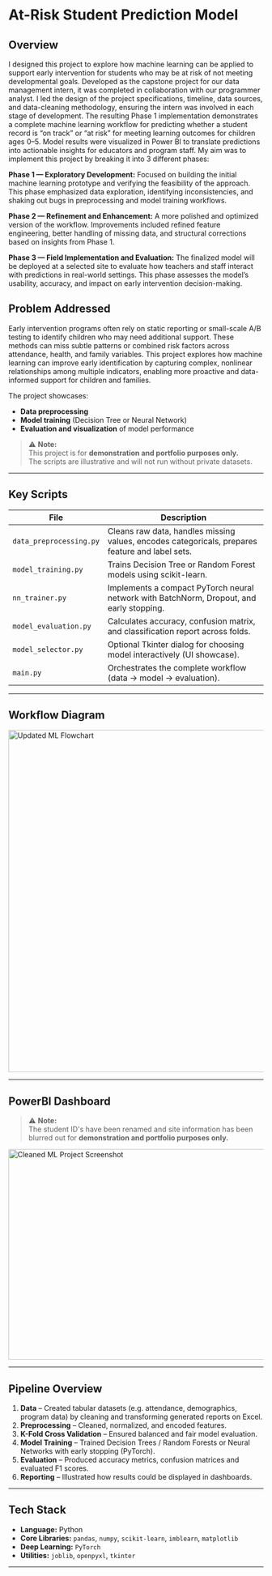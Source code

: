 # At-Risk Student Prediction Model

## Overview
I designed this project to explore how machine learning can be applied to support early intervention for students who may be at risk of not meeting developmental goals. Developed as the capstone project for our data management intern, it was completed in collaboration with our programmer analyst. I led the design of the project specifications, timeline, data sources, and data-cleaning methodology, ensuring the intern was involved in each stage of development. The resulting Phase 1 implementation demonstrates a complete machine learning workflow for predicting whether a student record is “on track” or “at risk” for meeting learning outcomes for children ages 0–5. Model results were visualized in Power BI to translate predictions into actionable insights for educators and program staff. My aim was to implement this project by breaking it into 3 different phases:

**Phase 1 — Exploratory Development:**
Focused on building the initial machine learning prototype and verifying the feasibility of the approach.
This phase emphasized data exploration, identifying inconsistencies, and shaking out bugs in preprocessing and model training workflows.

**Phase 2 — Refinement and Enhancement:**
A more polished and optimized version of the workflow.
Improvements included refined feature engineering, better handling of missing data, and structural corrections based on insights from Phase 1.

**Phase 3 — Field Implementation and Evaluation:**
The finalized model will be deployed at a selected site to evaluate how teachers and staff interact with predictions in real-world settings.
This phase assesses the model’s usability, accuracy, and impact on early intervention decision-making.

## Problem Addressed
Early intervention programs often rely on static reporting or small-scale A/B testing to identify children who may need additional support. These methods can miss subtle patterns or combined risk factors across attendance, health, and family variables. This project explores how machine learning can improve early identification by capturing complex, nonlinear relationships among multiple indicators, enabling more proactive and data-informed support for children and families.


The project showcases:
- **Data preprocessing**  
- **Model training** (Decision Tree or Neural Network)  
- **Evaluation and visualization** of model performance  

> ⚠️ **Note:**  
> This project is for **demonstration and portfolio purposes only.**  
> The scripts are illustrative and will not run without private datasets.

---

## Key Scripts

| File | Description |
|------|--------------|
| `data_preprocessing.py` | Cleans raw data, handles missing values, encodes categoricals, prepares feature and label sets. |
| `model_training.py` | Trains Decision Tree or Random Forest models using scikit-learn. |
| `nn_trainer.py` | Implements a compact PyTorch neural network with BatchNorm, Dropout, and early stopping. |
| `model_evaluation.py` | Calculates accuracy, confusion matrix, and classification report across folds. |
| `model_selector.py` | Optional Tkinter dialog for choosing model interactively (UI showcase). |
| `main.py` | Orchestrates the complete workflow (data → model → evaluation). |

---

## Workflow Diagram
<img width="549" height="676" alt="Updated ML Flowchart" src="https://github.com/user-attachments/assets/cf4dfbc5-ed5f-4c3c-81c8-c3b39cdcae6d" />

---
## PowerBI Dashboard
> ⚠️ **Note:**  
> The student ID's have been renamed and site information has been blurred out for **demonstration and portfolio purposes only.**
<img width="705" height="416" alt="Cleaned ML Project Screenshot" src="https://github.com/user-attachments/assets/45a1fa09-402f-4614-98eb-2a20e878b2c3" />


---
## Pipeline Overview
1. **Data** – Created tabular datasets (e.g. attendance, demographics, program data) by cleaning and transforming generated reports on Excel.  
2. **Preprocessing** – Cleaned, normalized, and encoded features.  
3. **K-Fold Cross Validation** – Ensured balanced and fair model evaluation.  
4. **Model Training** – Trained Decision Trees / Random Forests or Neural Networks with early stopping (PyTorch).  
5. **Evaluation** – Produced accuracy metrics, confusion matrices and evaluated F1 scores.  
6. **Reporting** – Illustrated how results could be displayed in dashboards.

---

## Tech Stack

- **Language:** Python  
- **Core Libraries:** `pandas`, `numpy`, `scikit-learn`, `imblearn`, `matplotlib`  
- **Deep Learning:** `PyTorch`  
- **Utilities:** `joblib`, `openpyxl`, `tkinter`

---
